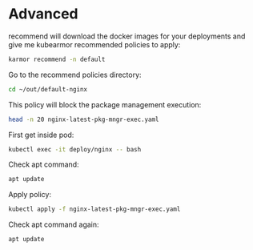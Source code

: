 # Advanced

recommend will download the docker images for your deployments and give me kubearmor recommended policies to apply:
```bash
karmor recommend -n default
```

Go to the recommend policies directory:
```bash
cd ~/out/default-nginx
```

This policy will block the package management execution:
```bash
head -n 20 nginx-latest-pkg-mngr-exec.yaml
```

First get inside pod:
```bash
kubectl exec -it deploy/nginx -- bash
```

Check apt command:
```bash
apt update
```

Apply policy:
```bash
kubectl apply -f nginx-latest-pkg-mngr-exec.yaml
```

Check apt command again:
```bash
apt update
```

